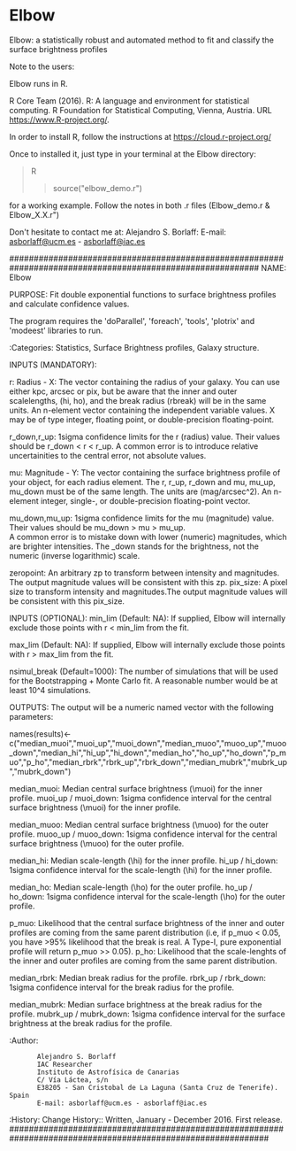 # Elbow
Elbow: a statistically robust and automated method to fit and classify the surface brightness profiles

Note to the users: 

Elbow runs in R. 

  R Core Team (2016). R: A language and environment for statistical computing. R Foundation for Statistical Computing, Vienna,
  Austria. URL https://www.R-project.org/.

In order to install R, follow the instructions at https://cloud.r-project.org/

Once to installed it, just type in your terminal at the Elbow directory:

> R
>> source("elbow_demo.r")

for a working example. Follow the notes in both .r files (Elbow_demo.r & Elbow_X.X.r") 

Don't hesitate to contact me at: 
Alejandro S. Borlaff: E-mail: asborlaff@ucm.es - asborlaff@iac.es 

###########################################################################################################
 NAME:
   Elbow

 PURPOSE:
   Fit double exponential functions to surface brightness profiles and
   calculate confidence values. 

 The program requires the 'doParallel', 'foreach', 'tools', 'plotrix' and 'modeest' libraries to run.  
 

 :Categories:
    Statistics, Surface Brightness profiles, Galaxy structure. 
    
 INPUTS (MANDATORY):
 
 r: Radius - X: The vector containing the radius of your galaxy. You can use either kpc, arcsec or pix, but be 
aware that the inner and outer scalelengths, (hi, ho), and the break radius (rbreak) will be in the same units. 
                 An n-element vector containing the independent variable values.
                X may be of type integer, floating point, or double-precision floating-point.
                
 r_down,r_up: 1sigma confidence limits for the r (radius) value. Their values should be r_down < r < r_up.
                 A common error is to introduce relative uncertainities to the central error, not absolute values.  
 
 mu: Magnitude - Y: The vector containing the surface brightness profile of your object, for each radius element. The r, r_up, r_down and mu, mu_up, mu_down must be of the same length. The units are (mag/arcsec^2).  An n-element integer, single-, or double-precision floating-point vector.
 
 mu_down,mu_up: 1sigma confidence limits for the mu (magnitude) value. Their values should be mu_down > mu > mu_up.  
                   A common error is to mistake down with lower (numeric) magnitudes, which are brighter intensities. 
                   The _down stands for the brightness, not the numeric (inverse logarithmic) scale. 
 
 zeropoint: An arbitrary zp to transform between intensity and magnitudes. The output magnitude values will be consistent 
              with this zp. 
 pix_size:  A pixel size to transform intensity and magnitudes.The output magnitude values will be consistent 
              with this pix_size.
 
 INPUTS (OPTIONAL): 
   min_lim (Default: NA): If supplied, Elbow will internally exclude those points with r < min_lim from the fit.
   
   max_lim (Default: NA): If supplied, Elbow will internally exclude those points with r > max_lim from the fit.  
   
   nsimul_break (Default=1000): The number of simulations that will be used for the Bootstrapping + Monte Carlo fit. 
                                A reasonable number would be at least 10^4 simulations.   
          
          
 OUTPUTS: 
 The output will be a numeric named vector with the following parameters:
 
names(results)<-c("median_muoi","muoi_up","muoi_down","median_muoo","muoo_up","muoo_down","median_hi","hi_up","hi_down","median_ho","ho_up","ho_down","p_muo","p_ho","median_rbrk","rbrk_up","rbrk_down","median_mubrk","mubrk_up","mubrk_down")

median_muoi: Median central surface brightness (\muoi) for the inner profile. 
muoi_up / muoi_down: 1sigma confidence interval for the central surface brightness (\muoi) for the inner profile. 
 
median_muoo: Median central surface brightness (\muoo) for the outer profile. 
muoo_up / muoo_down: 1sigma confidence interval for the central surface brightness (\muoo) for the outer profile. 

median_hi: Median scale-length (\hi) for the inner profile. 
hi_up / hi_down: 1sigma confidence interval for the scale-length (\hi) for the inner profile. 
 
median_ho: Median scale-length (\ho) for the outer profile. 
ho_up / ho_down: 1sigma confidence interval for the scale-length (\ho) for the outer profile. 

p_muo: Likelihood that the central surface brightness of the inner and outer profiles are coming from the same parent distribution (i.e, if p_muo < 0.05, you have >95% likelihood that the break is real. A Type-I, pure exponential profile will return p_muo >> 0.05). 
p_ho: Likelihood that the scale-lenghts of the inner and outer profiles are coming from the same parent distribution.

median_rbrk: Median break radius for the profile. 
rbrk_up / rbrk_down: 1sigma confidence interval for the break radius for the profile.

median_mubrk: Median surface brightness at the break radius for the profile. 
mubrk_up / mubrk_down: 1sigma confidence interval for the surface brightness at the break radius for the profile.

       
 :Author:
       
           Alejandro S. Borlaff 
           IAC Researcher
           Instituto de Astrofísica de Canarias
           C/ Vía Láctea, s/n
           E38205 - San Cristobal de La Laguna (Santa Cruz de Tenerife). Spain
           E-mail: asborlaff@ucm.es - asborlaff@iac.es 
 :History:
     Change History::
        Written, January - December 2016. First release. 
#############################################################################################################
